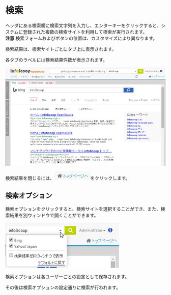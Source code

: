# 検索

ヘッダにある検索欄に検索文字列を入力し、エンターキーをクリックすると、システムに登録された複数の検索サイトを利用して検索が実行されます。  
**注意** 検索フォームおよびボタンの位置は、カスタマイズにより異なります。

検索結果は、検索サイトごとにタブ上に表示されます。

各タブのラベルには検索結果件数が表示されます。

![検索結果の画面][The Screen of search result]


検索結果を閉じるには、![トップページへ][To top page]をクリックします。


## 検索オプション

検索オプションをクリックすると、検索サイトを選択することができ、また、検索結果を別ウィンドウで開くことができます。

![検索サイトの選択][Selection of the search sites]

検索オプションは各ユーザーごとの設定として保存されます。

その後は検索オプションの設定通りに検索が行われます。


[The Screen of search result]: images/etc/search-1.png "検索結果の画面"
[To top page]: images/command-bar/going-back-to-top-page-2.png "トップページへ"
[Selection of the search sites]: images/etc/search-2.png "検索サイトの選択"
